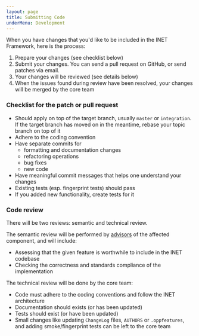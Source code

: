 ```yaml
---
layout: page
title: Submitting Code
underMenu: Development
---
```


When you have changes that you'd like to be included in the INET Framework, here is the process:

1.  Prepare your changes (see checklist below)
2.  Submit your changes. You can send a pull request on GitHub, or send patches via email.
3.  Your changes will be reviewed (see details below)
4.  When the issues found during review have been resolved, your changes will be merged by the core team

### Checklist for the patch or pull request

*   Should apply on top of the target branch, usually `master` or `integration`.
    If the target branch has moved on in the meantime, rebase your topic branch on top of it
*   Adhere to the coding convention
*   Have separate commits for
    *   formatting and documentation changes
    *   refactoring operations
    *   bug fixes
    *   new code
*   Have meaningful commit messages that helps one understand your changes
*   Existing tests (esp. fingerprint tests) should pass
*   If you added new functionality, create tests for it

### Code review

There will be two reviews: semantic and technical review.

The semantic review will be performed by [advisors](ComponentAdvisors.html)
of the affected component, and will include:

*   Assessing that the given feature is worthwhile to include in the INET codebase
*   Checking the correctness and standards compliance of the implementation

The technical review will be done by the core team:

*   Code must adhere to the coding conventions and follow the INET architecture
*   Documentation should exists (or has been updated)
*   Tests should exist (or have been updated)
*   Small changes like updating `ChangeLog` files, `AUTHORS` or `.oppfeatures`,
    and adding smoke/fingerprint tests can be left to the core team


